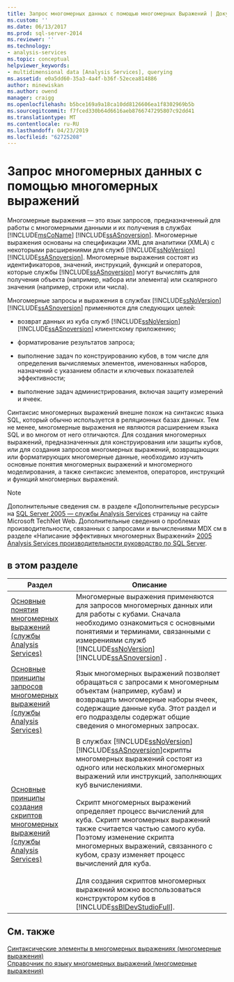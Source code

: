 ```yaml
---
title: Запрос многомерных данных с помощью многомерных Выражений | Документация Майкрософт
ms.custom: ''
ms.date: 06/13/2017
ms.prod: sql-server-2014
ms.reviewer: ''
ms.technology:
- analysis-services
ms.topic: conceptual
helpviewer_keywords:
- multidimensional data [Analysis Services], querying
ms.assetid: e0a5dd60-35a3-4a4f-b36f-52ecea814886
author: minewiskan
ms.author: owend
manager: craigg
ms.openlocfilehash: b5bce169a9a18ca10dd8126606ea1f8302969b5b
ms.sourcegitcommit: f7fced330b64d6616aeb8766747295807c92dd41
ms.translationtype: MT
ms.contentlocale: ru-RU
ms.lasthandoff: 04/23/2019
ms.locfileid: "62725208"
---
```

# <a name="querying-multidimensional-data-with-mdx"></a>Запрос многомерных данных с помощью многомерных выражений
  Многомерные выражения — это язык запросов, предназначенный для работы с многомерными данными и их получения в службах [!INCLUDE[msCoName](../../../includes/msconame-md.md)] [!INCLUDE[ssASnoversion](../../../includes/ssasnoversion-md.md)]. Многомерные выражения основаны на спецификации XML для аналитики (XMLA) с некоторыми расширениями для служб [!INCLUDE[ssNoVersion](../../../includes/ssnoversion-md.md)] [!INCLUDE[ssASnoversion](../../../includes/ssasnoversion-md.md)]. Многомерные выражения состоят из идентификаторов, значений, инструкций, функций и операторов, которые службы [!INCLUDE[ssASnoversion](../../../includes/ssasnoversion-md.md)] могут вычислять для получения объекта (например, набора или элемента) или скалярного значения (например, строки или числа).  
  
 Многомерные запросы и выражения в службах [!INCLUDE[ssNoVersion](../../../includes/ssnoversion-md.md)] [!INCLUDE[ssASnoversion](../../../includes/ssasnoversion-md.md)] применяются для следующих целей:  
  
-   возврат данных из куба служб [!INCLUDE[ssNoVersion](../../../includes/ssnoversion-md.md)] [!INCLUDE[ssASnoversion](../../../includes/ssasnoversion-md.md)] клиентскому приложению;  
  
-   форматирование результатов запроса;  
  
-   выполнение задач по конструированию кубов, в том числе для определения вычисляемых элементов, именованных наборов, назначений с указанием области и ключевых показателей эффективности;  
  
-   выполнение задач администрирования, включая защиту измерений и ячеек.  
  
 Синтаксис многомерных выражений внешне похож на синтаксис языка SQL, который обычно используется в реляционных базах данных. Тем не менее, многомерные выражения не являются расширением языка SQL и во многом от него отличаются. Для создания многомерных выражений, предназначенных для конструирования или защиты кубов, или для создания запросов многомерных выражений, возвращающих или форматирующих многомерные данные, необходимо изучить основные понятия многомерных выражений и многомерного моделирования, а также синтаксис элементов, операторов, инструкций и функций многомерных выражений.  
  
> [!NOTE]  
>  Дополнительные сведения см. в разделе «Дополнительные ресурсы» на [SQL Server 2005 — службы Analysis Services](https://go.microsoft.com/fwlink/?LinkId=80853) страницу на сайте Microsoft TechNet Web. Дополнительные сведения о проблемах производительности, связанных с запросами и вычислениями MDX см в разделе «Написание эффективных многомерных Выражений» [2005 Analysis Services производительности руководство по SQL Server](https://docsbay.net/Microsoft-SQL-Server-2005-Analysis-Services-Performance-Guide).  
  
## <a name="in-this-section"></a>в этом разделе  
  
|Раздел|Описание|  
|-----------|-----------------|  
|[Основные понятия многомерных выражений (службы Analysis Services)](../key-concepts-in-mdx-analysis-services.md)|Многомерные выражения применяются для запросов многомерных данных или для работы с кубами. Сначала необходимо ознакомиться с основными понятиями и терминами, связанными с измерениями служб [!INCLUDE[ssNoVersion](../../../includes/ssnoversion-md.md)] [!INCLUDE[ssASnoversion](../../../includes/ssasnoversion-md.md)] .|  
|[Основные принципы запросов многомерных выражений (службы Analysis Services)](mdx-query-fundamentals-analysis-services.md)|Язык многомерных выражений позволяет обращаться с запросами к многомерным объектам (например, кубам) и возвращать многомерные наборы ячеек, содержащие данные куба. Этот раздел и его подразделы содержат общие сведения о многомерных запросах.|  
|[Основные принципы создания скриптов многомерных выражений (службы Analysis Services)](mdx-scripting-fundamentals-analysis-services.md)|В службах [!INCLUDE[ssNoVersion](../../../includes/ssnoversion-md.md)] [!INCLUDE[ssASnoversion](../../../includes/ssasnoversion-md.md)]скрипты многомерных выражений состоят из одного или нескольких многомерных выражений или инструкций, заполняющих куб вычислениями.<br /><br /> Скрипт многомерных выражений определяет процесс вычислений для куба. Скрипт многомерных выражений также считается частью самого куба. Поэтому изменение скрипта многомерных выражений, связанного с кубом, сразу изменяет процесс вычислений для куба.<br /><br /> Для создания скриптов многомерных выражений можно воспользоваться конструктором кубов в [!INCLUDE[ssBIDevStudioFull](../../../includes/ssbidevstudiofull-md.md)].|  
  
## <a name="see-also"></a>См. также  
 [Синтаксические элементы в многомерных выражениях (многомерные выражения)](/sql/mdx/mdx-syntax-elements-mdx)   
 [Справочник по языку многомерных выражений (многомерные выражения)](/sql/mdx/mdx-language-reference-mdx)  
  
  
